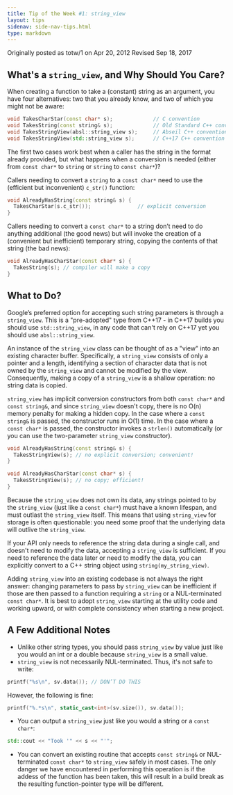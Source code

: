 ```yaml
---
title: Tip of the Week #1: string_view
layout: tips
sidenav: side-nav-tips.html
type: markdown
---
```


Originally posted as totw/1 on Apr 20, 2012
Revised Sep 18, 2017

## What's a `string_view`, and Why Should You Care?

When creating a function to take a (constant) string as an argument, you have
four alternatives: two that you already know, and two of which you might
not be aware:

```cpp
void TakesCharStar(const char* s);             // C convention
void TakesString(const string& s);             // Old Standard C++ convention
void TakesStringView(absl::string_view s);     // Abseil C++ convention
void TakesStringView(std::string_view s);      // C++17 C++ convention
```

The first two cases work best when a caller has the string in the format already
provided, but what happens when a conversion is needed (either from `const
char*` to `string` or `string` to `const char*`)?

Callers needing to convert a `string` to a `const char*` need to use the
(efficient but inconvenient) `c_str()` function:

```cpp
void AlreadyHasString(const string& s) {
  TakesCharStar(s.c_str());               // explicit conversion
}
```

Callers needing to convert a `const char*` to a string don’t need to do anything
additional (the good news) but will invoke the creation of a (convenient but
inefficient) temporary string, copying the contents of that string (the bad
news):

```cpp
void AlreadyHasCharStar(const char* s) {
  TakesString(s); // compiler will make a copy
}
```

## What to Do?

Google’s preferred option for accepting such string parameters is through a
`string_view`. This is a "pre-adopted" type from C++17 - in C++17 builds you
should use `std::string_view`, in any code that can't rely on C++17 yet you
should use `absl::string_view`.

An instance of the `string_view` class can be thought of as a "view" into an
existing character buffer. Specifically, a `string_view` consists of only a
pointer and a length, identifying a section of character data that is not owned
by the `string_view` and cannot be modified by the view. Consequently, making a
copy of a `string_view` is a shallow operation: no string data is copied.

`string_view` has implicit conversion constructors from both `const char*` and
`const string&`, and since `string_view` doesn't copy, there is no O(n) memory
penalty for making a hidden copy. In the case where a `const string&` is passed,
the constructor runs in O(1) time. In the case where a `const char*` is passed,
the constructor invokes a `strlen()` automatically (or you can use the
two-parameter `string_view` constructor).

```cpp
void AlreadyHasString(const string& s) {
  TakesStringView(s); // no explicit conversion; convenient!
}

void AlreadyHasCharStar(const char* s) {
  TakesStringView(s); // no copy; efficient!
}
```

Because the `string_view` does not own its data, any strings pointed to by the
`string_view` (just like a `const char*`) must have a known lifespan, and must
outlast the `string_view` itself. This means that using `string_view` for
storage is often questionable: you need some proof that the underlying data will
outlive the `string_view`.

If your API only needs to reference the string data during a single call, and
doesn't need to modify the data, accepting a `string_view` is sufficient. If you
need to reference the data later or need to modify the data, you can explicitly
convert to a C++ string object using `string(my_string_view)`.

Adding `string_view` into an existing codebase is not always the right answer:
changing parameters to pass by `string_view` can be inefficient if those are
then passed to a function requiring a `string` or a NUL-terminated `const
char*`. It is best to adopt `string_view` starting at the utility code and
working upward, or with complete consistency when starting a new project.

## A Few Additional Notes

* Unlike other string types, you should pass `string_view` by value just like
  you would an int or a double because `string_view` is a small value.
* `string_view` is not necessarily NUL-terminated. Thus, it's not safe to
  write:

```cpp
printf("%s\n", sv.data()); // DON’T DO THIS
```

However, the following is fine:

```cpp
printf("%.*s\n", static_cast<int>(sv.size()), sv.data());
```

*  You can output a `string_view` just like you would a string or a
  `const char*`:

```cpp
std::cout << "Took '" << s << "'";
```

* You can convert an existing routine that accepts `const string&` or
  NUL-terminated `const char*` to `string_view` safely in most cases. The only
  danger we have encountered in performing this operation is if the addess of
  the function has been taken, this will result in a build break as the
  resulting function-pointer type will be different.
